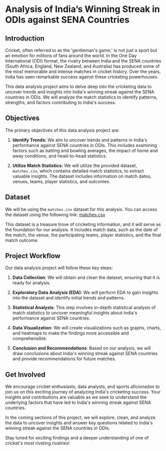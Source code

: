 # Analysis of India’s Winning Streak in ODIs against SENA Countries

## Introduction

Cricket, often referred to as the 'gentleman's game,' is not just a sport but an emotion for millions of fans around the world. In the One Day International (ODI) format, the rivalry between India and the SENA countries (South Africa, England, New Zealand, and Australia) has produced some of the most memorable and intense matches in cricket history. Over the years, India has seen remarkable success against these cricketing powerhouses.

This data analysis project aims to delve deep into the cricketing data to uncover trends and insights into India's winning streak against the SENA countries in ODIs. We will analyze the match statistics to identify patterns, strengths, and factors contributing to India's success.

## Objectives

The primary objectives of this data analysis project are:

1. **Identify Trends:** We aim to uncover trends and patterns in India's performance against SENA countries in ODIs. This includes examining factors such as batting and bowling averages, the impact of home and away conditions, and head-to-head statistics.

2. **Utilize Match Statistics:** We will utilize the provided dataset, `matches.csv`, which contains detailed match statistics, to extract valuable insights. The dataset includes information on match dates, venues, teams, player statistics, and outcomes.

## Dataset

We will be using the `matches.csv` dataset for this analysis. You can access the dataset using the following link: [matches.csv](https://drive.google.com/uc?export=download&id=1yJlSUUXVNyWsT0HVV6-0QJWRceAT_dtx)

This dataset is a treasure trove of cricketing information, and it will serve as the foundation for our analysis. It includes match data, such as the date of the match, the venue, the participating teams, player statistics, and the final match outcome.

## Project Workflow
Our data analysis project will follow these key steps:

1. <b>Data Collection</b>: We will obtain and clean the dataset, ensuring that it is ready for analysis.

2. <b>Exploratory Data Analysis (EDA)</b>: We will perform EDA to gain insights into the dataset and identify initial trends and patterns.

3. <b>Statistical Analysis</b>: This step involves in-depth statistical analysis of match statistics to uncover meaningful insights about India's performance against SENA countries.

4. <b>Data Visualization</b>: We will create visualizations such as graphs, charts, and heatmaps to make the findings more accessible and comprehensible.

5. <b>Conclusion and Recommendations</b>: Based on our analysis, we will draw conclusions about India's winning streak against SENA countries and provide recommendations for future matches.

## Get Involved
We encourage cricket enthusiasts, data analysts, and sports aficionados to join us on this exciting journey of analyzing India's cricketing success. Your insights and contributions are valuable as we seek to understand the underlying factors that have led to India's winning streak against SENA countries.

In the coming sections of this project, we will explore, clean, and analyze the data to uncover insights and answer key questions related to India's winning streak against the SENA countries in ODIs.

Stay tuned for exciting findings and a deeper understanding of one of cricket's most riveting rivalries!

